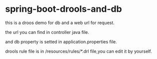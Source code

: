 # spring-boot-drools-and-db
this is a droos demo for db and a web url for request.

the url you can find in controller java file.

and db property is setted in application.properties file.

drools rule file is in /resources/rules/*.drl file,you can edit it by yourself.
